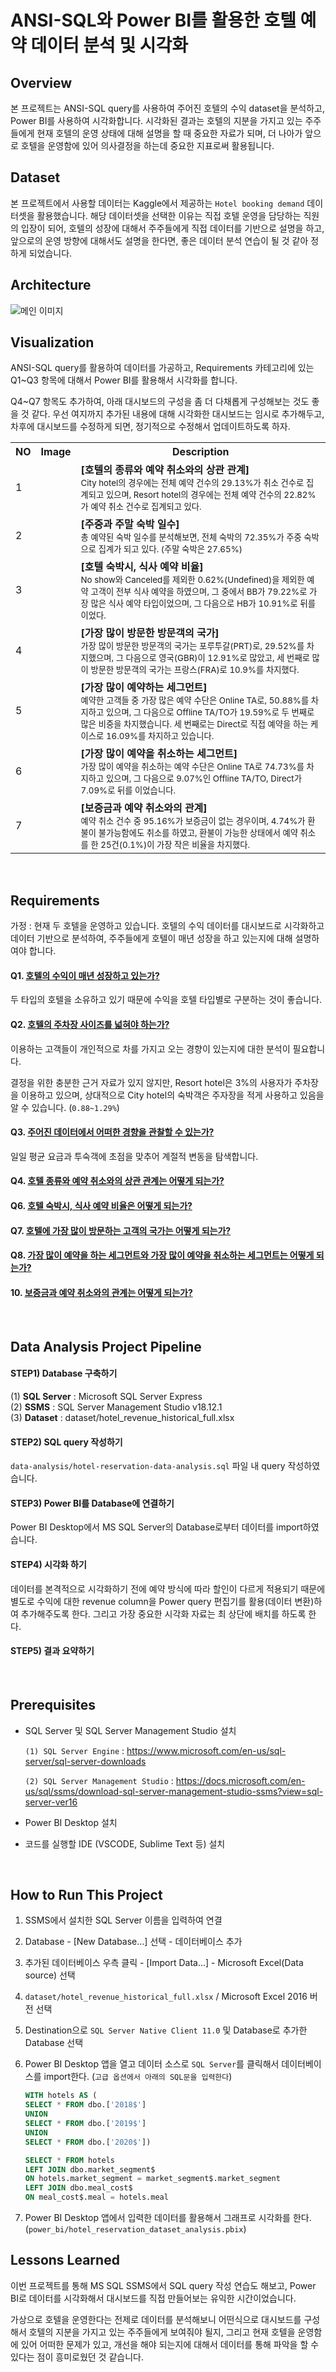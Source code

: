 # **ANSI-SQL와 Power BI를 활용한 호텔 예약 데이터 분석 및 시각화** 


## **Overview**

본 프로젝트는 ANSI-SQL query를 사용하여 주어진 호텔의 수익 dataset을 분석하고, Power BI를 사용하여 시각화합니다. 시각화된 결과는 호텔의 지분을 가지고 있는 주주들에게 현재 호텔의 운영 상태에 대해 설명을 할 때 중요한 자료가 되며, 더 나아가 앞으로 호텔을 운영함에 있어 의사결정을 하는데 중요한 지표로써 활용됩니다. 

## **Dataset**

본 프로젝트에서 사용할 데이터는 Kaggle에서 제공하는 `Hotel booking demand` 데이터셋을 활용했습니다. 해당 데이터셋을 선택한 이유는 직접 호텔 운영을 담당하는 직원의 입장이 되어, 호텔의 성장에 대해서 주주들에게 직접 데이터를 기반으로 설명을 하고, 앞으로의 운영 방향에 대해서도 설명을 한다면, 좋은 데이터 분석 연습이 될 것 같아 정하게 되었습니다. 

## **Architecture**

![메인 이미지](assets/220722_sql_dataset_analysis_project.png)


## **Visualization**

ANSI-SQL query를 활용하여 데이터를 가공하고, Requirements 카테고리에 있는 Q1~Q3 항목에 대해서 Power BI를 활용해서 시각화를 합니다.  

Q4~Q7 항목도 추가하여, 아래 대시보드의 구성을 좀 더 다채롭게 구성해보는 것도 좋을 것 같다. 우선 여지까지 추가된 내용에 대해 시각화한 대시보드는 임시로 추가해두고, 차후에 대시보드를 수정하게 되면, 정기적으로 수정해서 업데이트하도록 하자.

<table>
    <tr>
        <th style="text-align:center">NO</th>
        <th style="text-align:center">Image</th>
        <th style="text-align:center">Description</th>
    </tr>
    <tr>
        <td>1</td>
        <td>
            <img src="assets/220801_cancel_percentage.png" alt="" />
        </td>
        <td>
            <b>[호텔의 종류와 예약 취소와의 상관 관계]</b><br/>
            <small>City hotel의 경우에는 전체 예약 건수의 29.13%가 취소 건수로 집계되고 있으며, Resort hotel의 경우에는 전체 예약 건수의 22.82%가 예약 취소 건수로 집계되고 있다.</small>     
        </td>
    </tr>
    <tr>
        <td>2</td>
        <td>
            <img src="assets/220705_ufo_sighting_worldwide_region.png" alt="" />
        </td>
        <td>
            <b>[주중과 주말 숙박 일수]</b>
            <br/>
            <small>총 예약된 숙박 일수를 분석해보면, 전체 숙박의 72.35%가 주중 숙박으로 집계가 되고 있다. (주말 숙박은 27.65%)</small>
        </td>
    </tr>
    <tr>
        <td>3</td>
        <td>
            <img src="assets/220705_ufo_sighting_worldwide_season.png" alt="" />
        </td>
        <td>
            <b>[호텔 숙박시, 식사 예약 비율]</b>
            <br/>
            <small>No show와 Canceled를 제외한 0.62%(Undefined)을 제외한 예약 고객이 전부 식사 예약을 하였으며, 그 중에서 BB가 79.22%로 가장 많은 식사 예약 타입이었으며, 그 다음으로 HB가 10.91%로 뒤를 이었다.</small>
        </td>
    </tr>
    <tr>
        <td>4</td>
        <td>
            <img src="assets/220705_ufo_sighting_description.png" alt="" />
        </td>
        <td>
            <b>[가장 많이 방문한 방문객의 국가]</b>
            <br/>
            <small>가장 많이 방문한 방문객의 국가는 포루투갈(PRT)로, 29.52%를 차지했으며, 그 다음으로 영국(GBR)이 12.91%로 많았고, 세 번째로 많이 방문한 방문객의 국가는 프랑스(FRA)로 10.9%를 차지했다.</small>
        </td>
    </tr>
        <tr>
        <td>5</td>
        <td>
            <img src="assets/220705_ufo_sighting_description.png" alt="" />
        </td>
        <td>
            <b>[가장 많이 예약하는 세그먼트]</b>
            <br/>
            <small>예약한 고객들 중 가장 많은 예약 수단은 Online TA로, 50.88%를 차지하고 있으며, 그 다음으로 Offline TA/TO가 19.59%로 두 번째로 많은 비중을 차지했습니다. 세 번째로는 Direct로 직접 예약을 하는 케이스로 16.09%를 차지하고 있습니다.</small>
        </td>
    </tr>
    </tr>
        <tr>
        <td>6</td>
        <td>
            <img src="assets/220705_ufo_sighting_description.png" alt="" />
        </td>
        <td>
            <b>[가장 많이 예약을 취소하는 세그먼트]</b>
            <br/>
            <small>가장 많이 예약을 취소하는 예약 수단은 Online TA로 74.73%를 차지하고 있으며, 그 다음으로 9.07%인 Offline TA/TO, Direct가 7.09%로 뒤를 이었습니다.</small>
        </td>
    </tr>
    </tr>
        <tr>
        <td>7</td>
        <td>
            <img src="assets/220705_ufo_sighting_description.png" alt="" />
        </td>
        <td>
            <b>[보증금과 예약 취소와의 관계]</b>
            <br/>
            <small>예약 취소 건수 중 95.16%가 보증금이 없는 경우이며, 4.74%가 환불이 불가능함에도 취소를 하였고, 환불이 가능한 상태에서 예약 취소를 한 25건(0.1%)이 가장 작은 비율을 차지했다.</small>
        </td>
    </tr>
</table>

<br/>

<img src="assets/220722_power_bi_result.png" alt="" />

<br/>


## **Requirements**

가정 : 현재 두 호텔을 운영하고 있습니다. 호텔의 수익 데이터를 대시보드로 시각화하고 데이터 기반으로 분석하여, 주주들에게 호텔이 매년 성장을 하고 있는지에 대해 설명하여야 합니다. 

#### **Q1.** <ins>호텔의 수익이 매년 성장하고 있는가?</ins>

두 타입의 호텔을 소유하고 있기 때문에 수익을 호텔 타입별로 구분하는 것이 좋습니다.

#### **Q2.** <ins>호텔의 주차장 사이즈를 넓혀야 하는가?</ins>

이용하는 고객들이 개인적으로 차를 가지고 오는 경향이 있는지에 대한 분석이 필요합니다.

결정을 위한 충분한 근거 자료가 있지 않지만, Resort hotel은 3%의 사용자가 주차장을 이용하고 있으며, 상대적으로 City hotel의 숙박객은 주자장을 적게 사용하고 있음을 알 수 있습니다. (`0.88~1.29%`)  

#### **Q3.** <ins>주어진 데이터에서 어떠한 경향을 관찰할 수 있는가?</ins>

일일 평균 요금과 투숙객에 초점을 맞추어 계절적 변동을 탐색합니다.

#### **Q4.** <ins>호텔 종류와 예약 취소와의 상관 관계는 어떻게 되는가?</ins>

#### **Q6.** <ins>호텔 숙박시, 식사 예약 비율은 어떻게 되는가?</ins>

#### **Q7.** <ins>호텔에 가장 많이 방문하는 고객의 국가는 어떻게 되는가?</ins>

#### **Q8.** <ins>가장 많이 예약을 하는 세그먼트와 가장 많이 예약을 취소하는 세그먼트는 어떻게 되는가?</ins>

#### **10.** <ins>보증금과 예약 취소와의 관계는 어떻게 되는가?</ins>

<br/>

## **Data Analysis Project Pipeline**

#### **STEP1)** Database 구축하기
(1) **SQL Server** : Microsoft SQL Server Express <br/>
(2) **SSMS** : SQL Server Management Studio v18.12.1 <br/>
(3) **Dataset** : dataset/hotel_revenue_historical_full.xlsx

#### **STEP2)** SQL query 작성하기
`data-analysis/hotel-reservation-data-analysis.sql` 파일 내 query 작성하였습니다.

#### **STEP3)** Power BI를 Database에 연결하기

Power BI Desktop에서 MS SQL Server의 Database로부터 데이터를 import하였습니다.

#### **STEP4)** 시각화 하기

데이터를 본격적으로 시각화하기 전에 예약 방식에 따라 할인이 다르게 적용되기 때문에 별도로 수익에 대한 revenue column을 Power query 편집기를 활용(데이터 변환)하여 추가해주도록 한다. 그리고 가장 중요한 시각화 자료는 최 상단에 배치를 하도록 한다. 

#### **STEP5)** 결과 요약하기

<br/>

## Prerequisites

- SQL Server 및 SQL Server Management Studio 설치 

    `(1) SQL Server Engine` : https://www.microsoft.com/en-us/sql-server/sql-server-downloads

    `(2) SQL Server Management Studio` : https://docs.microsoft.com/en-us/sql/ssms/download-sql-server-management-studio-ssms?view=sql-server-ver16
- Power BI Desktop 설치
- 코드를 실행할 IDE (VSCODE, Sublime Text 등) 설치

<br/>

## How to Run This Project

1. SSMS에서 설치한 SQL Server 이름을 입력하여 연결 
2. Database - [New Database...] 선택 - 데이터베이스 추가
3. 추가된 데이터베이스 우측 클릭 - [Import Data...] - Microsoft Excel(Data source) 선택 
4. `dataset/hotel_revenue_historical_full.xlsx` / Microsoft Excel 2016 버전 선택
5. Destination으로 `SQL Server Native Client 11.0` 및 Database로 추가한 Database 선택
6. Power BI Desktop 앱을 열고 데이터 소스로 `SQL Server`를 클릭해서 데이터베이스를 import한다. (`고급 옵션에서 아래의 SQL문을 입력한다`)

    ```sql
    WITH hotels AS (
    SELECT * FROM dbo.['2018$']
    UNION
    SELECT * FROM dbo.['2019$']
    UNION
    SELECT * FROM dbo.['2020$'])

    SELECT * FROM hotels
    LEFT JOIN dbo.market_segment$
    ON hotels.market_segment = market_segment$.market_segment
    LEFT JOIN dbo.meal_cost$
    ON meal_cost$.meal = hotels.meal
    ```
7. Power BI Desktop 앱에서 입력한 데이터를 활용해서 그래프로 시각화를 한다. (`power_bi/hotel_reservation_dataset_analysis.pbix`)

## Lessons Learned

이번 프로젝트를 통해 MS SQL SSMS에서 SQL query 작성 연습도 해보고, Power BI로 데이터를 시각화해서 대시보드를 직접 만들어보는 유익한 시간이었습니다. <br/>

가상으로 호텔을 운영한다는 전제로 데이터를 분석해보니 어떤식으로 대시보드를 구성해서 호텔의 지분을 가지고 있는 주주들에게 보여줘야 될지, 그리고 현재 호텔을 운영함에 있어 어떠한 문제가 있고, 개선을 해야 되는지에 대해서 데이터를 통해 파악을 할 수 있다는 점이 흥미로웠던 것 같습니다. <br/>


